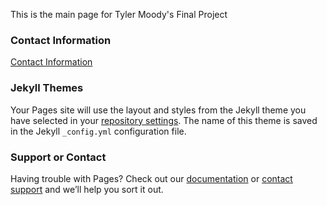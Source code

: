 This is the main page for Tyler Moody's Final Project

### Contact Information

[Contact Information](https://tmoody02.github.io/Final-Project/Contact%20Info)

### Jekyll Themes

Your Pages site will use the layout and styles from the Jekyll theme you have selected in your [repository settings](https://github.com/Tmoody02/Final-Project/settings). The name of this theme is saved in the Jekyll `_config.yml` configuration file.

### Support or Contact

Having trouble with Pages? Check out our [documentation](https://docs.github.com/categories/github-pages-basics/) or [contact support](https://github.com/contact) and we’ll help you sort it out.
